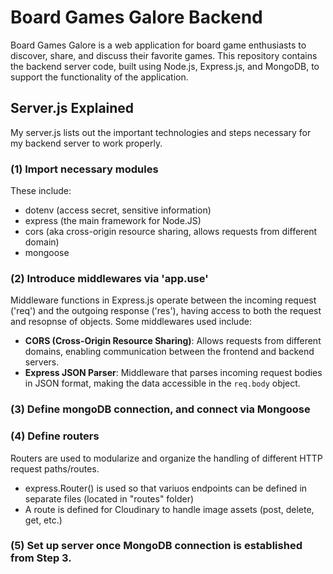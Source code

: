 # Board Games Galore Backend

Board Games Galore is a web application for board game enthusiasts to discover, share, and discuss their favorite games. This repository contains the backend server code, built using Node.js, Express.js, and MongoDB, to support the functionality of the application.

## Server.js Explained
My server.js lists out the important technologies and steps necessary for my backend server to work properly.

### (1) Import necessary modules
These include:
- dotenv (access secret, sensitive information)
- express (the main framework for Node.JS)
- cors (aka cross-origin resource sharing, allows requests from different domain)
- mongoose

### (2) Introduce middlewares via 'app.use'
Middleware functions in Express.js operate between the incoming request ('req') and the outgoing response ('res'), having access to both the request and resopnse of objects.
Some middlewares used include:
- **CORS (Cross-Origin Resource Sharing)**: Allows requests from different domains, enabling communication between the frontend and backend servers.
- **Express JSON Parser**: Middleware that parses incoming request bodies in JSON format, making the data accessible in the `req.body` object.

### (3) Define mongoDB connection, and connect via Mongoose

### (4) Define routers
Routers are used to modularize and organize the handling of different HTTP request paths/routes. 
- express.Router() is used so that variuos endpoints can be defined in separate files (located in "routes" folder)
- A route is defined for Cloudinary to handle image assets (post, delete, get, etc.)

### (5) Set up server once MongoDB connection is established from Step 3.
